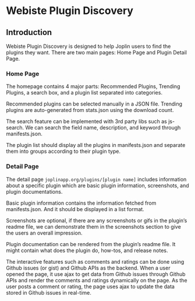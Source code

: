 # Webiste Plugin Discovery
## Introduction
Webiste Plugin Discovery is designed to help Joplin users to find the plugins they want. There are two main pages: Home Page and Plugin Detail Page.
### Home Page
The homepage contains 4 major parts: Recommended Plugins, Trending Plugins, a search box, and a plugin list separated into categories.

Recommended plugins can be selected manually in a JSON file. Trending plugins are auto-generated from stats.json using the download count.

The search feature can be implemented with 3rd party libs such as js-search. We can search the field name, description, and keyword through manifests.json.

The plugin list should display all the plugins in manifests.json and separate them into groups according to their plugin type.
### Detail Page
The detail page `joplinapp.org/plugins/[plugin name]` includes information about a specific plugin which are basic plugin information, screenshots, and plugin documentations.

Basic plugin information contains the information fetched from manifests.json. And it should be displayed in a list format.

Screenshots are optional, if there are any screenshots or gifs in the plugin’s readme file, we can demonstrate them in the screenshots section to give the users an overall impression.

Plugin documentation can be rendered from the plugin’s readme file. It might contain what does the plugin do, how-tos, and release notes.

The interactive features such as comments and ratings can be done using Github issues (or gist) and Github APIs as the backend. When a user opened the page, it use ajax to get data from Github issues through Github APIs and render the comments and ratings dynamically on the page. As the user posts a comment or rating, the page uses ajax to update the data stored in Github issues in real-time.
